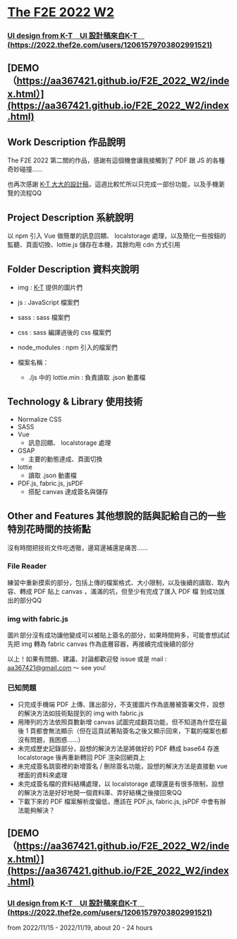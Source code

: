 # [The F2E 2022 W2](https://2022.thef2e.com/news/week2)


### **[UI design from K-T　UI 設計稿來自K-T　(https://2022.thef2e.com/users/12061579703802991521)](https://2022.thef2e.com/users/12061579703802991521)**


## [DEMO（https://aa367421.github.io/F2E_2022_W2/index.html）](https://aa367421.github.io/F2E_2022_W2/index.html)


## Work Description 作品說明


The F2E 2022 第二關的作品，感謝有這個機會讓我接觸到了 PDF 跟 JS 的各種奇妙碰撞……

也再次感謝 [K-T 大大的設計稿](https://2022.thef2e.com/users/12061579703802991521)，這週比較忙所以只完成一部份功能，以及手機瀏覽的流程QQ


## Project Description 系統說明


以 npm 引入 Vue 做簡單的訊息回饋、 localstorage 處理，以及簡化一些按鈕的監聽、頁面切換、lottie.js 儲存在本機，其餘均用 cdn 方式引用


## Folder Description 資料夾說明

* img : [K-T](https://2022.thef2e.com/users/12061579703802991521) 提供的圖片們
* js : JavaScript 檔案們
* sass : sass 檔案們
* css : sass 編譯過後的 css 檔案們
* node_modules : npm 引入的檔案們

* 檔案名稱：
  - ./js 中的 lottie.min : 負責讀取 .json 動畫檔


## Technology & Library 使用技術


* Normalize CSS
* SASS
* Vue
  - 訊息回饋、 localstorage 處理
* GSAP 
  - 主要的動態達成、頁面切換
* lottie
  - 讀取 .json 動畫檔
* PDF.js, fabric.js, jsPDF
  - 搭配 canvas 達成簽名與儲存
 

## Other and Features 其他想說的話與記給自己的一些特別花時間的技術點


沒有時間把技術文件吃透徹，邊寫邊補還是痛苦……

### File Reader 

練習中重新摸索的部分，包括上傳的檔案格式、大小限制，以及後續的讀取、取內容、轉成 PDF 貼上 canvas ，滿滿的坑，但至少有完成了匯入 PDF 檔 到成功匯出的部分QQ

### img with fabric.js

圖片部分沒有成功讓他變成可以被貼上簽名的部分，如果時間夠多，可能會想試試先把 img 轉為 fabric canvas 作為底層容器，再接續完成後續的部分


以上！如果有問題、建議、討論都歡迎發 issue 或是 mail : aa367421@gmail.com ～
see you!


### 已知問題

* 只完成手機端 PDF 上傳、匯出部分，不支援圖片作為底層被簽署文件，設想的解決方法如技術點提到的 img with fabric.js
* 用陣列的方法依照頁數新增 canvas 試圖完成翻頁功能，但不知道為什麼在最後 1 頁都會無法顯示（但在這頁試著貼簽名之後又顯示回來，下載的檔案也都沒有問題，我困惑……）
* 未完成歷史記錄部分，設想的解決方法是將做好的 PDF 轉成 base64 存進 localstorage 後再重新轉回 PDF 渲染回網頁上
* 未完成簽名跳窗裡的新增簽名 / 刪除簽名功能，設想的解決方法是直接動 vue 裡面的資料來處理
* 未完成簽名檔的資料結構處理，以 localstorage 處理還是有很多限制，設想的解決方法是好好地開一個資料庫、弄好結構之後接回來QQ
* 下載下來的 PDF 檔案解析度偏低，應該在 PDF.js, fabric.js, jsPDF 中會有辦法能夠解決？


## [DEMO（https://aa367421.github.io/F2E_2022_W2/index.html）](https://aa367421.github.io/F2E_2022_W2/index.html)


### **[UI design from K-T　UI 設計稿來自K-T　(https://2022.thef2e.com/users/12061579703802991521)](https://2022.thef2e.com/users/12061579703802991521)**


from 2022/11/15 - 2022/11/19, about 20 - 24 hours

